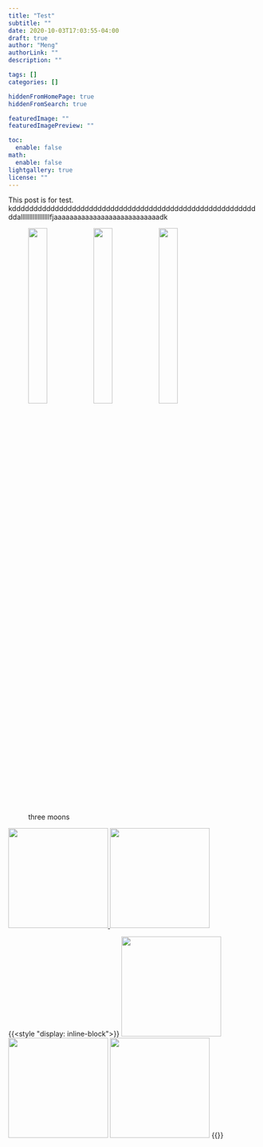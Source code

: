 ```yaml
---
title: "Test"
subtitle: ""
date: 2020-10-03T17:03:55-04:00
draft: true
author: "Meng"
authorLink: ""
description: ""

tags: []
categories: []

hiddenFromHomePage: true
hiddenFromSearch: true

featuredImage: ""
featuredImagePreview: ""

toc:
  enable: false
math:
  enable: false
lightgallery: true
license: ""
---
```


This post is for test.
kdddddddddddddddddddddddddddddddddddddddddddddddddddddddddddalllllllllllllllllfjaaaaaaaaaaaaaaaaaaaaaaaaaaadk
<figure>
  <img  src="https://i.loli.net/2020/06/27/k3puFt1SbBLzv9i.jpg" width=30% style="display: inline-block" >
  <img  src="https://i.loli.net/2020/06/27/k3puFt1SbBLzv9i.jpg" width=30% style="display:    inline-block" >
  <img  src="https://i.loli.net/2020/06/27/k3puFt1SbBLzv9i.jpg" width=30% style="display: inline-block" >
  <figcaption>three moons</figcaption>
</figure>

<div >
    <a href="https://i.loli.net/2020/06/27/k3puFt1SbBLzv9i.jpg">
        <img "display: inline-block" src="https://i.loli.net/2020/06/27/k3puFt1SbBLzv9i.jpg" width=200 >
    </a>
     <a href="https://i.loli.net/2020/06/27/k3puFt1SbBLzv9i.jpg">
        <img "display: inline-block" src="https://i.loli.net/2020/06/27/k3puFt1SbBLzv9i.jpg" width=200 >
    </a>
</div>

{{<style "display: inline-block">}}
  <img  src="https://i.loli.net/2020/06/27/k3puFt1SbBLzv9i.jpg" width=200  >
  <img  src="https://i.loli.net/2020/06/27/k3puFt1SbBLzv9i.jpg" width=200  >
  <img  src="https://i.loli.net/2020/06/27/k3puFt1SbBLzv9i.jpg" width=200  >
{{</style>}}


